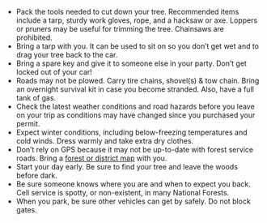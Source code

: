 * Pack the tools needed to cut down your tree. Recommended items include a tarp, sturdy work gloves, rope, and a hacksaw or axe. Loppers or pruners may be useful for trimming the tree. Chainsaws are prohibited.
* Bring a tarp with you. It can be used to sit on so you don’t get wet and to drag your tree back to the car.
* Bring a spare key and give it to someone else in your party. Don’t get locked out of your car!
* Roads may not be plowed. Carry tire chains, shovel(s) & tow chain. Bring an overnight survival kit in case you become stranded. Also, have a full tank of gas.
* Check the latest weather conditions and road hazards before you leave on your trip as conditions may have changed since you purchased your permit.
* Expect winter conditions, including below-freezing temperatures and cold winds. Dress warmly and take extra dry clothes.
* Don’t rely on GPS because it may not be up-to-date with forest service roads. Bring a [forest or district map](/christmas-trees/forests/arp/#tree-locations) with you.
* Start your day early. Be sure to find your tree and leave the woods before dark.
* Be sure someone knows where you are and when to expect you back. Cell service is spotty, or non-existent, in many National Forests.
* When you park, be sure other vehicles can get by safely. Do not block gates.


